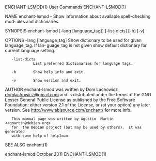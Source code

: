 ENCHANT-LSMOD(1)                User Commands                ENCHANT-LSMOD(1)

NAME
       enchant-lsmod  -  Show information about available spell-checking mod‐
       ules and dictionaries.

SYNOPSIS
       enchant-lsmod [-lang [language_tag]] [-list-dicts] [-h] [-v]

OPTIONS
       -lang [language_tag]
                 Show dictionary to be used for given language_tag.  If  lan‐
                 guage_tag  is  not given show default dictionary for current
                 language setting.

       -list-dicts
                 List preferred dictionaries for language tags.

       -h        Show help info and exit.

       -v        Show version and exit.

AUTHOR
       enchant-lsmod was written by  Dom  Lachowicz  <domlachowicz@gmail.com>
       and  is  distributed  under the terms of the GNU Lesser General Public
       License as published by the Free Software Foundation;  either  version
       2.1  of  the  License,  or  (at  your  option) any later version.  See
       http://www.abisource.com/enchant/ for more info.

       This manual page was written by Agustin  Martin  <agmartin@debian.org>
       for  the Debian project (but may be used by others).  It was generated
       with some help of help2man.

SEE ALSO
       enchant(1)

enchant-lsmod                    October 2011                ENCHANT-LSMOD(1)
